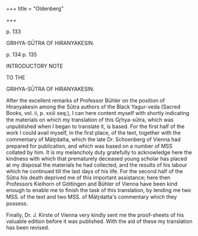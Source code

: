+++
title = "Oldenberg"

+++


p. 133

 

GRIHYA-SŪTRA OF HIRANYAKESIN.

p. 134 p. 135

 

INTRODUCTORY NOTE

 

TO THE

 

GRIHYA-SŪTRA OF HIRANYAKESIN.

After the excellent remarks of Professor Bühler on the position of Hiraṇyakesin among the Sūtra authors of the Black Yagur-veda (Sacred Books, vol. ii, p. xxiii seq.), I can here content myself with shortly indicating the materials on which my translation of this Gr̥hya-sūtra, which was unpublished when I began to translate it, is based. For the first half of the work I could avail myself, in the first place, of the text, together with the commentary of Mātr̥datta, which the late Dr. Schoenberg of Vienna had prepared for publication, and which was based on a number of MSS collated by him. It is my melancholy duty gratefully to acknowledge here the kindness with which that prematurely deceased young scholar has placed at my disposal the materials he had collected, and the results of his labour which he continued till the last days of his life. For the second half of the Sūtra his death deprived me of this important assistance; here then Professors Kielhorn of Göttingen and Bühler of Vienna have been kind enough to enable me to finish the task of this translation, by lending me two MSS. of the text and two MSS. of Mātr̥datta's commentary which they possess.

Finally, Dr. J. Kirste of Vienna very kindly sent me the proof-sheets of his valuable edition before it was published. With the aid of these my translation has been revised.

